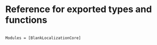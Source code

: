 # Reference for exported types and functions

```@index
```


```@autodocs
Modules = [BlankLocalizationCore]
```